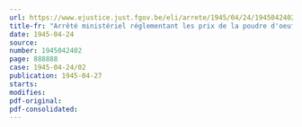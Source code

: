 ```yaml
---
url: https://www.ejustice.just.fgov.be/eli/arrete/1945/04/24/1945042402/justel
title-fr: "Arrêté ministériel réglementant les prix de la poudre d'oeufs importée (abrogé par AM 27-08-1946, art. 1)"
date: 1945-04-24
source:
number: 1945042402
page: 888888
case: 1945-04-24/02
publication: 1945-04-27
starts:
modifies:
pdf-original:
pdf-consolidated:
---
```


